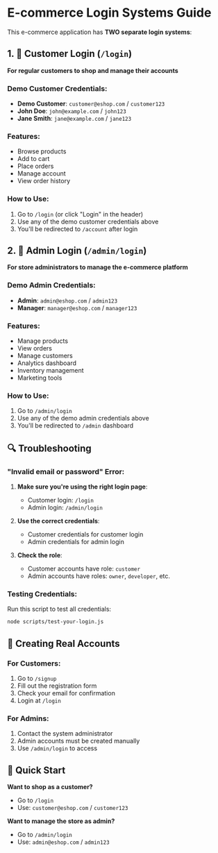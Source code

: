 # E-commerce Login Systems Guide

This e-commerce application has **TWO separate login systems**:

## 1. 🛒 **Customer Login** (`/login`)
**For regular customers to shop and manage their accounts**

### Demo Customer Credentials:
- **Demo Customer**: `customer@eshop.com` / `customer123`
- **John Doe**: `john@example.com` / `john123`  
- **Jane Smith**: `jane@example.com` / `jane123`

### Features:
- Browse products
- Add to cart
- Place orders
- Manage account
- View order history

### How to Use:
1. Go to `/login` (or click "Login" in the header)
2. Use any of the demo customer credentials above
3. You'll be redirected to `/account` after login

## 2. 🔧 **Admin Login** (`/admin/login`)
**For store administrators to manage the e-commerce platform**

### Demo Admin Credentials:
- **Admin**: `admin@eshop.com` / `admin123`
- **Manager**: `manager@eshop.com` / `manager123`

### Features:
- Manage products
- View orders
- Manage customers
- Analytics dashboard
- Inventory management
- Marketing tools

### How to Use:
1. Go to `/admin/login`
2. Use any of the demo admin credentials above
3. You'll be redirected to `/admin` dashboard

## 🔍 **Troubleshooting**

### "Invalid email or password" Error:
1. **Make sure you're using the right login page**:
   - Customer login: `/login`
   - Admin login: `/admin/login`

2. **Use the correct credentials**:
   - Customer credentials for customer login
   - Admin credentials for admin login

3. **Check the role**:
   - Customer accounts have role: `customer`
   - Admin accounts have roles: `owner`, `developer`, etc.

### Testing Credentials:
Run this script to test all credentials:
```bash
node scripts/test-your-login.js
```

## 📝 **Creating Real Accounts**

### For Customers:
1. Go to `/signup`
2. Fill out the registration form
3. Check your email for confirmation
4. Login at `/login`

### For Admins:
1. Contact the system administrator
2. Admin accounts must be created manually
3. Use `/admin/login` to access

## 🎯 **Quick Start**

**Want to shop as a customer?**
- Go to `/login`
- Use: `customer@eshop.com` / `customer123`

**Want to manage the store as admin?**
- Go to `/admin/login`  
- Use: `admin@eshop.com` / `admin123`
